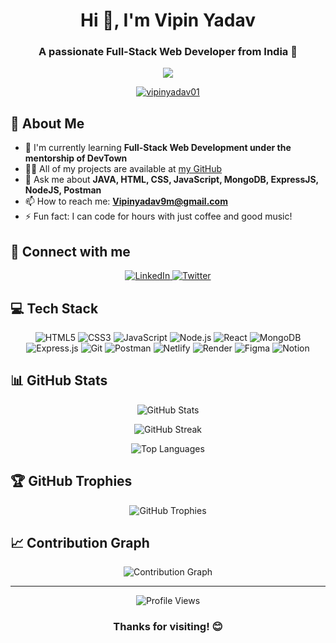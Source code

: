 <h1 align="center">Hi 👋, I'm Vipin Yadav</h1>
<h3 align="center">A passionate Full-Stack Web Developer from India 🚀</h3>

<p align="center">
  <img src="https://readme-typing-svg.herokuapp.com?lines=Full+Stack+Web+Developer;Always+learning+new+things&center=true&width=380&height=45">
</p>

<p align="center">
  <a href="https://github.com/ryo-ma/github-profile-trophy">
    <img src="https://github-profile-trophy.vercel.app/?username=vipinyadav01" alt="vipinyadav01" />
  </a>
</p>

## 🚀 About Me

- 🌱 I'm currently learning **Full-Stack Web Development under the mentorship of DevTown**
- 👨‍💻 All of my projects are available at [my GitHub](https://github.com/vipinyadav01)
- 💬 Ask me about **JAVA, HTML, CSS, JavaScript, MongoDB, ExpressJS, NodeJS, Postman**
- 📫 How to reach me: **Vipinyadav9m@gmail.com**
- ⚡ Fun fact: I can code for hours with just coffee and good music!

## 🔗 Connect with me

<p align="center">
  <a href="https://linkedin.com/in/vipinyadav01" target="_blank">
    <img src="https://img.shields.io/badge/LinkedIn-0077B5?style=for-the-badge&logo=linkedin&logoColor=white" alt="LinkedIn"/>
  </a>
  <a href="https://twitter.com/vipinyadav9m" target="_blank">
    <img src="https://img.shields.io/badge/Twitter-1DA1F2?style=for-the-badge&logo=twitter&logoColor=white" alt="Twitter"/>
  </a>
</p>

## 💻 Tech Stack

<p align="center">
  <img src="https://img.shields.io/badge/HTML5-E34F26?style=for-the-badge&logo=html5&logoColor=white" alt="HTML5" />
  <img src="https://img.shields.io/badge/CSS3-1572B6?style=for-the-badge&logo=css3&logoColor=white" alt="CSS3" />
  <img src="https://img.shields.io/badge/JavaScript-F7DF1E?style=for-the-badge&logo=javascript&logoColor=black" alt="JavaScript" />
  <img src="https://img.shields.io/badge/Node.js-43853D?style=for-the-badge&logo=node.js&logoColor=white" alt="Node.js" />
  <img src="https://img.shields.io/badge/React-20232A?style=for-the-badge&logo=react&logoColor=61DAFB" alt="React" />
  <img src="https://img.shields.io/badge/MongoDB-4EA94B?style=for-the-badge&logo=mongodb&logoColor=white" alt="MongoDB" />
  <img src="https://img.shields.io/badge/Express.js-404D59?style=for-the-badge" alt="Express.js" />
  <img src="https://img.shields.io/badge/Git-F05032?style=for-the-badge&logo=git&logoColor=white" alt="Git" />
  <img src="https://img.shields.io/badge/Postman-FF6C37?style=for-the-badge&logo=Postman&logoColor=white" alt="Postman" />
  <img src="https://img.shields.io/badge/Netlify-00C7B7?style=for-the-badge&logo=netlify&logoColor=white" alt="Netlify" />
  <img src="https://img.shields.io/badge/Render-46E3B7?style=for-the-badge&logo=render&logoColor=white" alt="Render" />
  <img src="https://img.shields.io/badge/Figma-F24E1E?style=for-the-badge&logo=figma&logoColor=white" alt="Figma" />
  <img src="https://img.shields.io/badge/Notion-000000?style=for-the-badge&logo=notion&logoColor=white" alt="Notion" />
</p>

## 📊 GitHub Stats

<p align="center">
  <img src="https://github-readme-stats-sigma-five.vercel.app/api?username=vipinyadav01&theme=radical&hide_border=false&include_all_commits=true&count_private=true" alt="GitHub Stats" />
</p>
<p align="center">
  <img src="https://github-readme-streak-stats.herokuapp.com/?user=vipinyadav01&theme=radical&hide_border=false" alt="GitHub Streak" />
</p>
<p align="center">
  <img src="https://github-readme-stats-sigma-five.vercel.app/api/top-langs/?username=vipinyadav01&theme=radical&hide_border=false&include_all_commits=true&count_private=true&layout=compact" alt="Top Languages" />
</p>


## 🏆 GitHub Trophies

<p align="center">
  <img src="https://github-profile-trophy.vercel.app/?username=vipinyadav01&theme=radical&no-frame=false&no-bg=true&margin-w=4" alt="GitHub Trophies" />
</p>



## 📈 Contribution Graph

<p align="center">
  <img src="https://github-readme-activity-graph.vercel.app/graph?username=vipinyadav01&theme=react-dark" alt="Contribution Graph" />
</p>

---

<p align="center">
  <img src="https://komarev.com/ghpvc/?username=vipinyadav01&label=Profile%20views&color=0e75b6&style=flat" alt="Profile Views" />
</p>

<h3 align="center">Thanks for visiting! 😊</h3>
